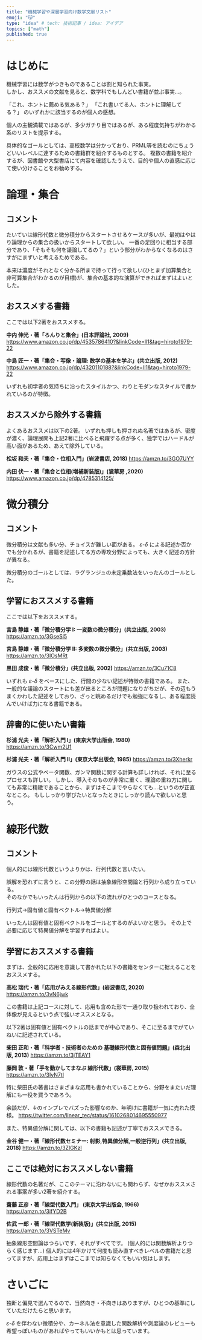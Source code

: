 ```yaml
---
title: "機械学習や深層学習向け数学文献リスト"
emoji: "😽"
type: "idea" # tech: 技術記事 / idea: アイデア
topics: ["math"]
published: true
---
```


# はじめに

機械学習には数学がつきものであることは割と知られた事実。  
しかし、おススメの文献を見ると、数学科でもしんどい書籍が並ぶ事実…。  

「これ、ホントに薦める気ある？」
「これ書いてる人、ホントに理解してる？」
のいずれかに該当するのが個人の感想。

個人の主観満載ではあるが、多少ガチり目ではあるが、ある程度気持ちがわかる系のリストを提示する。  

具体的なゴールとしては、高校数学は分かっており、PRML等を読むのにちょうどいいレベルに達するための書籍群を紹介するものとする。
複数の書籍を紹介するが、図書館や大型書店にて内容を確認したうえで、目的や個人の直感に応じて使い分けることをお勧めする。


# 論理・集合

## コメント

たいていは線形代数と微分積分からスタートさせるケースが多いが、最初はやはり論理からの集合の扱いからスタートして欲しい。
一番の足回りに相当する部分であり、「そもそも何を議論してるの？」という部分がわからなくなるのはさすがにまずいと考えるためである。

本来は濃度がそれとなく分かる所まで持って行って欲しい(ひとまず加算集合と非可算集合がわかるのが目標)が、集合の基本的な演算ができればまずはよいとした。

## おススメする書籍

ここでは以下2著をおススメする。

**中内 伸光・著「ろんりと集合」(日本評論社, 2009)**  
https://www.amazon.co.jp/dp/4535786410?&linkCode=ll1&tag=hiroto1979-22

**中島 匠一・著「集合・写像・論理: 数学の基本を学ぶ」(共立出版, 2012)**
https://www.amazon.co.jp/dp/4320110188?&linkCode=ll1&tag=hiroto1979-22

いずれも初学者の気持ちに沿ったスタイルかつ、わりとモダンなスタイルで書かれているのが特徴。

## おススメから除外する書籍

よくあるおススメは以下の2著。
いずれも押しも押されぬ名著ではあるが、密度が濃く、論理展開も上記2著に比べると飛躍する点が多く、独学ではハードルが高い面があるため、あえて除外している。

**松坂 和夫・著「集合・位相入門」(岩波書店, 2018)**
https://amzn.to/3GO7UYY

**内田 伏一・著「集合と位相(増補新装版)」(裳華房 ,2020)**
https://www.amazon.co.jp/dp/4785314125/

# 微分積分

## コメント

微分積分は文献も多い分、チョイスが難しい面がある。
$\varepsilon$-$\delta$ による記述か否かでも分かれるが、書籍を記述してる方の専攻分野によっても、大きく記述の方針が異なる。

微分積分のゴールとしては、ラグランジュの未定乗数法をいったんのゴールとした。

## 学習におススメする書籍

ここでは以下をおススメする。

**宮島 静雄・著「微分積分学 I: 一変数の微分積分」(共立出版, 2003)**
https://amzn.to/3GseSl5

**宮島 静雄・著「微分積分学 II: 多変数の微分積分」(共立出版, 2003)**
https://amzn.to/3IOsMRt


**黒田 成俊・著「微分積分」(共立出版, 2002)**
https://amzn.to/3Cu71C8

いずれも $\varepsilon$-$\delta$ をベースにした、行間の少ない記述が特徴の書籍である。
また、一般的な議論のスタートにも差が出るところが問題になりがちだが、その辺もうまくかわした記述をしており、ざっと眺めるだけでも勉強になるし、ある程度読んでいけば力になる書籍である。

## 辞書的に使いたい書籍

**杉浦 光夫・著「解析入門 Ⅰ」(東京大学出版会, 1980)**
https://amzn.to/3Cwm2U1

**杉浦 光夫・著「解析入門 Ⅱ」(東京大学出版会, 1985)**
https://amzn.to/3Xherkr

ガウスの公式やベータ関数、ガンマ関数に関する計算も詳しければ、それに至るプロセスも詳しい。
しかし、導入そのものが非常に重く、理論の重ね方に関しても非常に精緻であることから、まずはそこまでやらなくても…というのが正直なところ。
もししっかり学びたいとなったときにしっかり読んで欲しいと思う。


# 線形代数

## コメント

個人的には線形代数というよりかは、行列代数と言いたい。

誤解を恐れずに言うと、この分野の話は抽象線形空間論と行列から成り立っている。  
そのなかでもいったんは行列からの以下の流れがひとつのコースとなる。

行列式→固有値と固有ベクトル→特異値分解

いったんは固有値と固有ベクトルをゴールとするのがよいかと思う。
その上で必要に応じて特異値分解を学習すればよい。

## 学習におススメする書籍

まずは、全般的に応用を意識して書かれた以下の書籍をセンターに据えることをおススメする。

**高松 瑞代・著「応用がみえる線形代数」(岩波書店, 2020)**
https://amzn.to/3vN6jwk

この書籍は上記コースに対して、応用も含めた形で一通り取り扱われており、全体像が見えるという点で強いオススメとなる。

以下2著は固有値と固有ベクトルの話までが中心であり、そこに至るまでがていねいに記述されている。

**柴田 正和・著「科学者・技術者のための 基礎線形代数と固有値問題」(森北出版, 2013)**
https://amzn.to/3jTEAY1

**藤岡 敦・著「手を動かしてまなぶ 線形代数」(裳華房, 2015)**
https://amzn.to/3IyN7tI

特に柴田氏の著書はさまざまな応用も書かれていることから、分野をまたいだ理解にも一役を買うであろう。

余談だが、↓のインプレでバズった影響なのか、年明けに書籍が一気に売れた模様。
https://twitter.com/linear_tec/status/1610268014695550977


また、特異値分解に関しては、以下の書籍も記述が丁寧でおススメできる。

**金谷 健一・著「線形代数セミナー: 射影,特異値分解,一般逆行列」(共立出版, 2018)**
https://amzn.to/3ZlGKzI



## ここでは絶対におススメしない書籍

線形代数の名著だが、ここのテーマに沿わないにも関わらず、なぜかおススメされる事案が多い2著を紹介する。

**齋藤 正彦・著「線型代数入門」 (東京大学出版会, 1966)**
https://amzn.to/3ifYD2B

**佐武 一郎・著「線型代数学(新装版)」(共立出版, 2015)**
https://amzn.to/3VSTeMv

抽象線形空間論はつらいです、それがすべてです。
(個人的には関数解析よりつらく感じます…)
個人的には4年かけて何度も読み直すべきレベルの書籍だと思ってますが、応用上はまずはここまでは知らなくてもいい気はします。


# さいごに

独断と偏見で選んでるので、当然向き・不向きはありますが、ひとつの基準にしていただけたらと思います。

$\varepsilon$-$\delta$ を伴わない微積分や、カーネル法を意識した関数解析や測度論のレビューも希望っぽいものがあればやってもいいかもとは思っています。